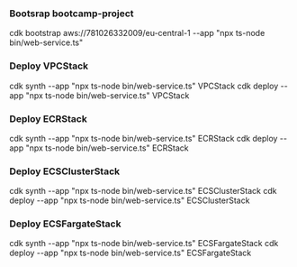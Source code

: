 ### Bootsrap bootcamp-project
cdk bootstrap aws://781026332009/eu-central-1 --app "npx ts-node bin/web-service.ts" 

### Deploy VPCStack
cdk synth --app "npx ts-node bin/web-service.ts" VPCStack
cdk deploy --app "npx ts-node bin/web-service.ts" VPCStack

### Deploy ECRStack
cdk synth --app "npx ts-node bin/web-service.ts" ECRStack
cdk deploy --app "npx ts-node bin/web-service.ts" ECRStack

### Deploy ECSClusterStack
cdk synth --app "npx ts-node bin/web-service.ts" ECSClusterStack
cdk deploy --app "npx ts-node bin/web-service.ts" ECSClusterStack

### Deploy ECSFargateStack
cdk synth --app "npx ts-node bin/web-service.ts" ECSFargateStack
cdk deploy --app "npx ts-node bin/web-service.ts" ECSFargateStack
